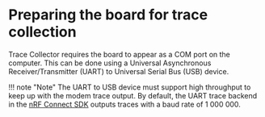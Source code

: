 # Preparing the board for trace collection

Trace Collector requires the board to appear as a COM port on the computer. This can be done using a Universal Asynchronous Receiver/Transmitter (UART) to Universal Serial Bus (USB) device.

!!! note "Note"
      The UART to USB device must support high throughput to keep up with the modem trace output. By default, the UART trace backend in the [nRF Connect SDK](https://www.nordicsemi.com/Software-and-Tools/Software/nRF-Connect-SDK) outputs traces with a baud rate of 1 000 000.
